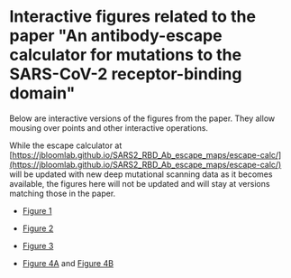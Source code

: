 # Interactive figures related to the paper "An antibody-escape calculator for mutations to the SARS-CoV-2 receptor-binding domain"

Below are interactive versions of the figures from the paper.
They allow mousing over points and other interactive operations.

While the escape calculator at [https://jbloomlab.github.io/SARS2_RBD_Ab_escape_maps/escape-calc/](https://jbloomlab.github.io/SARS2_RBD_Ab_escape_maps/escape-calc/) will be updated with new deep mutational scanning data as it becomes available, the figures here will not be updated and will stay at versions matching those in the paper.

- <a href="mini_example_escape_calc.html" title="mini_example_escape_calc.html">Figure 1</a>

- <a href="escape_calc_chart.html" title="escape_calc_chart.html">Figure 2</a>

- <a href="neut_studies.html" title="neut_studies.html">Figure 3</a>

- <a href="variants.html" title="variants.html">Figure 4A</a> and <a href="escape_calc_chart.html" title="escape_calc_chart.html">Figure 4B</a>
